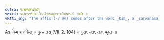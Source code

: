 ```yaml
---
sutra: पञ्चम्यास्तसिल्
vRtti: पञ्चम्यन्तेभ्यः किंसर्वनामबहुभ्यस्तसिल्प्रत्ययो भवति ॥
vRtti_eng: "The affix (-/ तस्) comes after the word _kim_, a _sarvanama_, and _bahu_, when ending in the ablative case."
---
```

As किम् + तसिल् = कु + तस् (VII. 2. 104) = कुतः, यतः, ततः, बहुतः ॥
